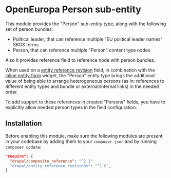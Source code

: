 # OpenEuropa Person sub-entity

This module provides the "Person" sub-entity type, along with the following set of person bundles:

- Political leader, that can reference multiple "EU political leader names" SKOS terms
- Person, that can reference multiple "Person" content type nodes

Also it provides reference field to reference node with person bundles.

When used on a [entity reference revision](https://www.drupal.org/project/entity_reference_revisions) field, in combination
with the [inline entity form](https://www.drupal.org/project/inline_entity_form) widget, the "Person" entity type brings
the additional value of being able to arrange heterogeneous persons (as in: references to different entity types and
bundle or external/internal links) in the needed order.

To add support to these references in created "Persons" fields, you have to explicitly allow needed person types in the field configuration.

## Installation

Before enabling this module, make sure the following modules are present in your codebase by adding them to your
`composer.json` and by running `composer update`:

```json
"require": {
  "drupal/composite_reference": "^2.1"
  "drupal/entity_reference_revisions": "^1.8",
}
```

